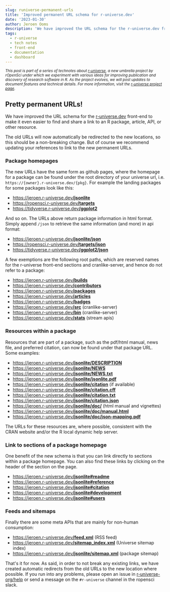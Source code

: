 ```yaml
---
slug: runiverse-permanent-urls
title: 'Improved permanent URL schema for r-universe.dev'
date: '2023-01-30'
author: Jeroen Ooms
description: 'We have improved the URL schema for the r-universe.dev front-end to make it even easier to find and share a link to an R package, article, API, or other resource.'
tags:
  - r-universe
  - tech notes
  - front-end
  - documentation
  - dashboard
---
```

<style>
ul a:hover{text-decoration: underline;}
</style>

<small><em>This post is part of a series of technotes about [r-universe](https://r-universe.dev), a new umbrella project by rOpenSci under which we experiment with various ideas for improving publication and discovery of research software in R.
As the project evolves, we will post updates to document features and technical details.
For more information, visit the [r-universe project page](/r-universe/).</em></small>

## Pretty permanent URLs!

We have improved the URL schema for the [r-universe.dev](https://r-universe.dev) front-end to make it even easier to find and share a link to an R package, article, API, or other resource.

The old URLs will now automatically be redirected to the new locations, so this should be a non-breaking change. But of course we recommend updating your references to link to the new permanent URLs.

### Package homepages

The new URLs have the same form as github pages, where the homepage for a package can be found under the root directory of your universe url, i.e. `https://{owner}.r-universe.dev/{pkg}`. For example the landing packages for some packages look like this:

 - [https://jeroen.r-universe.dev<b>/jsonlite</b>](https://jeroen.r-universe.dev/jsonlite)
 - [https://ropensci.r-universe.dev<b>/targets</b>](https://ropensci.r-universe.dev/targets)
 - [https://tidyverse.r-universe.dev<b>/ggplot2</b>](https://tidyverse.r-universe.dev/ggplot2)


And so on. The URLs above return package information in html format. Simply append `/json` to retrieve the same information (and more) in api format:

 - [https://jeroen.r-universe.dev<b>/jsonlite/json</b>](https://jeroen.r-universe.dev/jsonlite/json)
 - [https://ropensci.r-universe.dev<b>/targets/json</b>](https://ropensci.r-universe.dev/targets/json)
 - [https://tidyverse.r-universe.dev<b>/ggplot2/json</b>](https://tidyverse.r-universe.dev/ggplot2/json)

A few exemptions are the following root paths, which are reserved names for the r-universe front-end sections and cranlike-server, and hence do not refer to a package:

 - [https://jeroen.r-universe.dev<b>/builds</b>](https://jeroen.r-universe.dev/builds)
 - [https://jeroen.r-universe.dev<b>/contributors</b>](https://jeroen.r-universe.dev/contributors)
 - [https://jeroen.r-universe.dev<b>/packages</b>](https://jeroen.r-universe.dev/packages)
 - [https://jeroen.r-universe.dev<b>/articles</b>](https://jeroen.r-universe.dev/articles)
 - [https://jeroen.r-universe.dev<b>/badges</b>](https://jeroen.r-universe.dev/badges)
 - [https://jeroen.r-universe.dev<b>/src</b>](https://jeroen.r-universe.dev/src) (cranlike-server)
 - [https://jeroen.r-universe.dev<b>/bin</b>](https://jeroen.r-universe.dev/bin) (cranlike-server)
 - [https://jeroen.r-universe.dev<b>/stats</b>](https://jeroen.r-universe.dev/stats) (stream apis)

### Resources within a package

Resources that are part of a package, such as the pdf/html manual, news file, and preferred citation, can now be found under that package URL. Some examples:

 - [https://jeroen.r-universe.dev<b>/jsonlite/DESCRIPTION</b>](https://jeroen.r-universe.dev/jsonlite/DESCRIPTION)
 - [https://jeroen.r-universe.dev<b>/jsonlite/NEWS</b>](https://jeroen.r-universe.dev/jsonlite/NEWS)
 - [https://jeroen.r-universe.dev<b>/jsonlite/NEWS.txt</b>](https://jeroen.r-universe.dev/jsonlite/NEWS.txt)
 - [https://jeroen.r-universe.dev<b>/jsonlite/jsonlite.pdf</b>](https://jeroen.r-universe.dev/jsonlite/jsonlite.pdf)
 - [https://jeroen.r-universe.dev<b>/jsonlite/citation</b>](https://jeroen.r-universe.dev/jsonlite/citation) (if available)
 - [https://jeroen.r-universe.dev<b>/jsonlite/citation.cff</b>](https://jeroen.r-universe.dev/jsonlite/citation.cff)
 - [https://jeroen.r-universe.dev<b>/jsonlite/citation.txt</b>](https://jeroen.r-universe.dev/jsonlite/citation.txt)
 - [https://jeroen.r-universe.dev<b>/jsonlite/citation.json</b>](https://jeroen.r-universe.dev/jsonlite/citation.json)
 - [https://jeroen.r-universe.dev<b>/jsonlite/doc/</b>](https://jeroen.r-universe.dev/jsonlite/doc/) (html manual and vignettes)
 - [https://jeroen.r-universe.dev<b>/jsonlite/doc/manual.html</b>](https://jeroen.r-universe.dev/jsonlite/doc/manual.html)
 - [https://jeroen.r-universe.dev<b>/jsonlite/doc/json-mapping.pdf</b>](https://jeroen.r-universe.dev/jsonlite/doc/json-mapping.pdf)

The URLs for these resources are, where possible, consistent with the CRAN website and/or the R local dynamic help server.

### Link to sections of a package homepage

One benefit of the new schema is that you can link directly to sections within a package homepage. You can also find these links by clicking on the header of the section on the page.

 - [https://jeroen.r-universe.dev<b>/jsonlite#readme</b>](https://jeroen.r-universe.dev/jsonlite#readme)
 - [https://jeroen.r-universe.dev<b>/jsonlite#reference</b>](https://jeroen.r-universe.dev/jsonlite#reference)
 - [https://jeroen.r-universe.dev<b>/jsonlite#citation</b>](https://jeroen.r-universe.dev/jsonlite#citation)
 - [https://jeroen.r-universe.dev<b>/jsonlite#development</b>](https://jeroen.r-universe.dev/jsonlite#development)
 - [https://jeroen.r-universe.dev<b>/jsonlite#users</b>](https://jeroen.r-universe.dev/jsonlite#users)

### Feeds and sitemaps

Finally there are some meta APIs that are mainly for non-human consumption:

 - [https://jeroen.r-universe.dev<b>/feed.xml</b>](https://jeroen.r-universe.dev/feed.xml) (RSS feed)
 - [https://jeroen.r-universe.dev<b>/sitemap_index.xml</b>](https://jeroen.r-universe.dev/sitemap_index.xml) (Universe sitemap index)
 - [https://jeroen.r-universe.dev<b>/jsonlite/sitemap.xml</b>](https://jeroen.r-universe.dev/jsonlite/sitemap.xml) (package sitemap)

That's it for now. As said, in order to not break any existing links, we have created automatic redirects from the old URLs to the new location where possible. If you run into any problems, please open an issue in [r-universe-org/help](https://github.com/r-universe-org/help) or send a message on the `#r-universe` channel in the ropensci slack.



